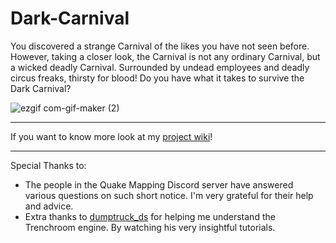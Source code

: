 # Dark-Carnival
You discovered a strange Carnival of the likes you have not seen before. However, taking a closer look, the Carnival is not any ordinary Carnival, but a wicked deadly Carnival. Surrounded by undead employees and deadly circus freaks, thirsty for blood! Do you have what it takes to survive the Dark Carnival?

![ezgif com-gif-maker (2)](https://user-images.githubusercontent.com/91509500/208271119-f6b688f1-8f3e-4c62-85f2-79b13528bbd7.gif)
***
If you want to know more look at my [project wiki](https://github.com/epicLeo2101/Dark-Carnival/wiki)! 
***
Special Thanks to:
 - The people in the Quake Mapping Discord server have answered various questions on such short notice. I'm very grateful for their help and advice. 
 - Extra thanks to [dumptruck_ds](https://www.youtube.com/@dumptruckds) for helping me understand the Trenchroom engine. By watching his very insightful tutorials.
